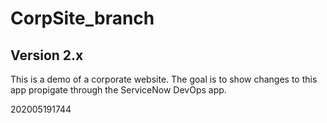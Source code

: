 # CorpSite_branch

## Version 2.x

This is a demo of a corporate website.  The goal is to show changes to this app propigate through the ServiceNow DevOps app.

202005191744
